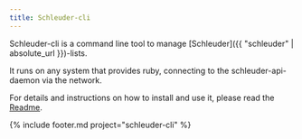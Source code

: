 ```yaml
---
title: Schleuder-cli
---
```


Schleuder-cli is a command line tool to manage [Schleuder]({{ "schleuder" | absolute_url }})-lists.

It runs on any system that provides ruby, connecting to the schleuder-api-daemon via the network.

For details and instructions on how to install and use it, please read the [Readme](https://0xacab.org/schleuder/schleuder-cli/blob/master/README.md).


{% include footer.md project="schleuder-cli" %}
